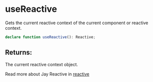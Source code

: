 # useReactive

Gets the current reactive context of the current component or reactive context.

```typescript
declare function useReactive(): Reactive;
```

## Returns:

The current reactive context object.

Read more about Jay Reactive in [reactive](..%2F..%2Freactive)
